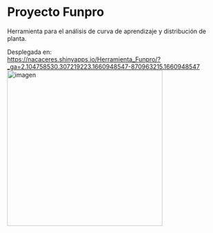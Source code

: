 # Proyecto Funpro
Herramienta para el análisis de curva de aprendizaje y distribución de planta.

Desplegada en:  
https://nacaceres.shinyapps.io/Herramienta_Funpro/?_ga=2.104758530.307219223.1660948547-870963215.1660948547
<img width="360" alt="imagen" src="https://user-images.githubusercontent.com/35931488/185716748-cd109ddc-0e81-4115-9ee4-b8b1b777c6f1.png">

